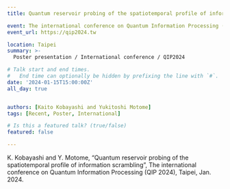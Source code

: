 ```yaml
---
title: Quantum reservoir probing of the spatiotemporal profile of information scrambling @ QIP

event: The international conference on Quantum Information Processing (QIP 2024)
event_url: https://qip2024.tw

location: Taipei
summary: >-
  Poster presentation / International conference / QIP2024

# Talk start and end times.
#   End time can optionally be hidden by prefixing the line with `#`.
date: '2024-01-15T15:00:00Z'
all_day: true


authors: [Kaito Kobayashi and Yukitoshi Motome]
tags: [Recent, Poster, International]

# Is this a featured talk? (true/false)
featured: false

---
```

K. Kobayashi and Y. Motome, “Quantum reservoir probing of the spatiotemporal profile of information scrambling”, The international conference on Quantum Information Processing (QIP 2024), Taipei, Jan. 2024.